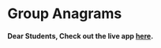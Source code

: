 # Group Anagrams

#### Dear Students, Check out the live app [here](https://kdeepika-brs.github.io/Group-Anagrams---DSA/).
